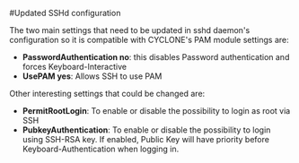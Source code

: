 #Updated SSHd configuration

The two main settings that need to be updated in sshd daemon's configuration so it is compatible with CYCLONE's 
PAM module settings are:

* **PasswordAuthentication no**: this disables Password authentication and forces Keyboard-Interactive
*  **UsePAM yes**: Allows SSH to use PAM
 
Other interesting settings that could be changed are:
* **PermitRootLogin**: To enable or disable the possibility to login as root via SSH
* **PubkeyAuthentication**: To enable or disable the possibility to login using SSH-RSA key.
If enabled, Public Key will have priority before Keyboard-Authentication when logging in.